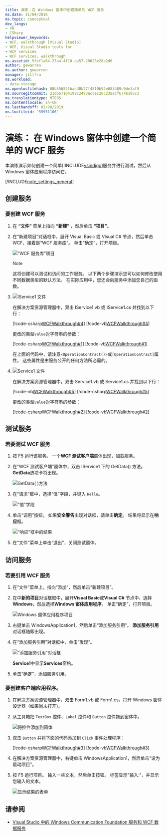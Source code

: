 ```yaml
---
title: 演练：在 Windows 窗体中创建简单的 WCF 服务
ms.date: 11/04/2016
ms.topic: conceptual
dev_langs:
- VB
- CSharp
helpviewer_keywords:
- WCF, walkthrough [Visual Studio]
- WCF, Visual Studio tools for
- WCF services
- WCF services, walkthrough
ms.assetid: 5fef1a64-27a4-4f10-aa57-29023e28a2d6
author: gewarren
ms.author: gewarren
manager: jillfra
ms.workload:
- data-storage
ms.openlocfilehash: 08b55652fbadd0b27f4519b94e083409c9de3af5
ms.sourcegitcommit: 21d667104199c2493accec20c2388cf674b195c3
ms.translationtype: MTE95
ms.contentlocale: zh-CN
ms.lasthandoff: 02/08/2019
ms.locfileid: "55951106"
---
```

# <a name="walkthrough-create-a-simple-wcf-service-in-windows-forms"></a>演练： 在 Windows 窗体中创建一个简单的 WCF 服务

本演练演示如何创建一个简单[!INCLUDE[vsindigo](../data-tools/includes/vsindigo_md.md)]服务并进行测试，然后从 Windows 窗体应用程序访问它。

[!INCLUDE[note_settings_general](../data-tools/includes/note_settings_general_md.md)]

## <a name="create-the-service"></a>创建服务

### <a name="to-create-a-wcf-service"></a>要创建 WCF 服务

1.  在 **“文件”** 菜单上指向 **“新建”** ，然后单击 **“项目”**。

2.  在“新建项目”对话框中，展开 Visual Basic 或 Visual C# 节点，然后单击 WCF，接着是“WCF 服务库”。 单击“确定”，打开项目。

     ![“WCF 服务库”项目](../data-tools/media/wcf1.png)

    > [!NOTE]
    >  这将创建可以测试和访问的工作服务。 以下两个步骤演示您可以如何修改使用不同数据类型的默认方法。 在实际应用中，您还会向服务中添加您自己的函数。

3.  ![IService1 文件](../data-tools/media/wcf2.png)

     在解决方案资源管理器中，双击 IService1.vb 或 IService1.cs 并找到以下行：

     [!code-csharp[WCFWalkthrough#4](../data-tools/codesnippet/CSharp/walkthrough-creating-a-simple-wcf-service-in-windows-forms_1.cs)]
     [!code-vb[WCFWalkthrough#4](../data-tools/codesnippet/VisualBasic/walkthrough-creating-a-simple-wcf-service-in-windows-forms_1.vb)]

     更改的类型`value`对字符串的参数：

     [!code-csharp[WCFWalkthrough#1](../data-tools/codesnippet/CSharp/walkthrough-creating-a-simple-wcf-service-in-windows-forms_2.cs)]
     [!code-vb[WCFWalkthrough#1](../data-tools/codesnippet/VisualBasic/walkthrough-creating-a-simple-wcf-service-in-windows-forms_2.vb)]

     在上面的代码中，请注意`<OperationContract()>`或`[OperationContract]`属性。 这些属性是由服务公开的任何方法所必需的。

4.  ![Service1 文件](../data-tools/media/wcf3.png)

     在解决方案资源管理器中，双击 Service1.vb 或 Service1.cs 并找到以下行：

     [!code-vb[WCFWalkthrough#5](../data-tools/codesnippet/VisualBasic/walkthrough-creating-a-simple-wcf-service-in-windows-forms_3.vb)]
     [!code-csharp[WCFWalkthrough#5](../data-tools/codesnippet/CSharp/walkthrough-creating-a-simple-wcf-service-in-windows-forms_3.cs)]

     更改的类型`value`对字符串的参数：

     [!code-csharp[WCFWalkthrough#2](../data-tools/codesnippet/CSharp/walkthrough-creating-a-simple-wcf-service-in-windows-forms_4.cs)]
     [!code-vb[WCFWalkthrough#2](../data-tools/codesnippet/VisualBasic/walkthrough-creating-a-simple-wcf-service-in-windows-forms_4.vb)]

## <a name="test-the-service"></a>测试服务

### <a name="to-test-a-wcf-service"></a>若要测试 WCF 服务

1.  按 F5 运行该服务。 一个**WCF 测试客户端**窗体出现，加载服务。

2.  在“WCF 测试客户端”窗体中，双击 IService1 下的 GetData() 方法。 **GetData**选项卡将出现。

     ![GetData&#40; &#41;方法](../data-tools/media/wcf4.png)

3.  在“请求”框中，选择“值”字段，并键入 `Hello`。

     ![“值”字段](../data-tools/media/wcf5.png)

4.  单击“调用”按钮。 如果**安全警告**出现对话框，请单击**确定**。 结果将显示在**响应**框。

     ![“响应”框中的结果](../data-tools/media/wcf6.png)

5.  在“文件”菜单上单击“退出”，关闭测试窗体。

## <a name="access-the-service"></a>访问服务

### <a name="to-reference-a-wcf-service"></a>若要引用 WCF 服务

1.  在“文件”菜单上，指向“添加”，然后单击“新建项目”。

2.  在中**新的项目**对话框框中，展开**Visual Basic**或**Visual C#** 节点中，选择**Windows**，然后选择**Windows 窗体应用程序**。 单击“确定”，打开项目。

     ![Windows 窗体应用程序项目](../data-tools/media/wcf7.png)

3.  右键单击 WindowsApplication1，然后单击“添加服务引用”。 **添加服务引用**对话框随即出现。

4.  在“添加服务引用”对话框中，单击“发现”。

     ![“添加服务引用”对话框](../data-tools/media/wcf8.png)

     **Service1**中显示**Services**窗格。

5.  单击“确定”，添加服务引用。

### <a name="to-build-a-client-application"></a>要创建客户端应用程序。

1.  在解决方案资源管理器中，双击 Form1.vb 或 Form1.cs，打开 Windows 窗体设计器（如果尚未打开）。

2.  从工具箱把 `TextBox` 控件、`Label` 控件和 `Button` 控件拖到窗体中。

     ![将控件添加到窗体](../data-tools/media/wcf9.png)

3.  双击 `Button` 并将下面的代码添加到 `Click` 事件处理程序：

     [!code-csharp[WCFWalkthrough#3](../data-tools/codesnippet/CSharp/walkthrough-creating-a-simple-wcf-service-in-windows-forms_5.cs)]
     [!code-vb[WCFWalkthrough#3](../data-tools/codesnippet/VisualBasic/walkthrough-creating-a-simple-wcf-service-in-windows-forms_5.vb)]

4.  在解决方案资源管理器中，右键单击 WindowsApplication1，然后单击“设为启动项目”。

5.  按 F5 运行项目。 输入一些文本，然后单击按钮。 标签显示"输入:"，并显示您输入的文本。

     ![显示结果的表单](../data-tools/media/wcf10.png)

## <a name="see-also"></a>请参阅

- [Visual Studio 中的 Windows Communication Foundation 服务和 WCF 数据服务](../data-tools/windows-communication-foundation-services-and-wcf-data-services-in-visual-studio.md)